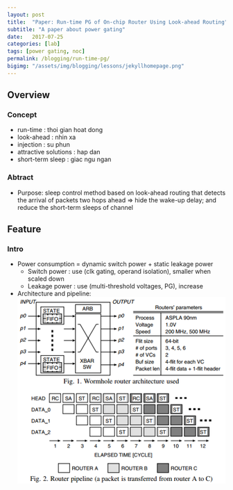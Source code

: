 ```yaml
---
layout: post
title:  "Paper: Run-time PG of On-chip Router Using Look-ahead Routing"
subtitle: "A paper about power gating"
date:   2017-07-25
categories: [lab]
tags: [power gating, noc]
permalink: /blogging/run-time-pg/
bigimg: "/assets/img/blogging/lessons/jekyllhomepage.png"
---
```


## Overview

### Concept
- run-time 		: thoi gian hoat dong
- look-ahead 	: nhin xa
- injection 	: su phun
- attractive solutions	: hap dan
- short-term sleep	: giac ngu ngan

### Abtract
- Purpose: sleep control method based on look-ahead routing that detects the
  arrival of packets two hops ahead
  	=>  hide the wake-up delay; and reduce the short-term sleeps of channel 


## Feature

### Intro
- Power consumption = dynamic switch power + static leakage power 
	+ Switch power : use (clk gating, operand isolation), smaller when scaled down
	+ Leakage power : use (multi-threshold voltages, PG), increase
- Architecture and pipeline:
![arch_pipe](imgs/look-ahead-architecture_pipeline.png)


